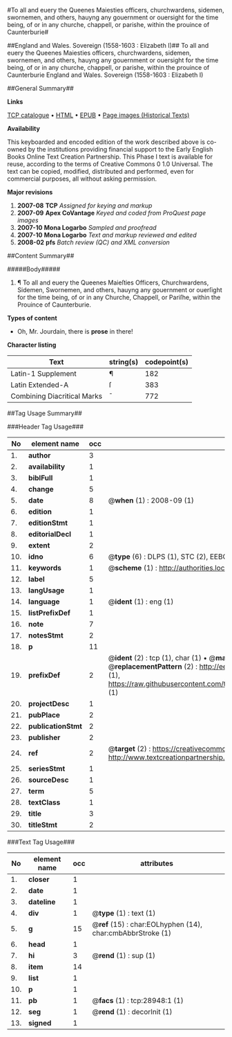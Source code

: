 #To all and euery the Queenes Maiesties officers, churchwardens, sidemen, swornemen, and others, hauyng any gouernment or ouersight for the time being, of or in any churche, chappell, or parishe, within the prouince  of Caunterburie#

##England and Wales. Sovereign (1558-1603 : Elizabeth I)##
To all and euery the Queenes Maiesties officers, churchwardens, sidemen, swornemen, and others, hauyng any gouernment or ouersight for the time being, of or in any churche, chappell, or parishe, within the prouince  of Caunterburie
England and Wales. Sovereign (1558-1603 : Elizabeth I)

##General Summary##

**Links**

[TCP catalogue](http://www.ota.ox.ac.uk/tcp/)  • 
[HTML](http://tei.it.ox.ac.uk/tcp/Texts-HTML/free/A21/A21736.html)  • 
[EPUB](http://tei.it.ox.ac.uk/tcp/Texts-EPUB/free/A21/A21736.epub) • 
[Page images (Historical Texts)](https://data.historicaltexts.jisc.ac.uk/view?pubId=eebo-33151133e&pageId=eebo-33151133e-28948-1)

**Availability**

This keyboarded and encoded edition of the
	       work described above is co-owned by the institutions
	       providing financial support to the Early English Books
	       Online Text Creation Partnership. This Phase I text is
	       available for reuse, according to the terms of Creative
	       Commons 0 1.0 Universal. The text can be copied,
	       modified, distributed and performed, even for
	       commercial purposes, all without asking permission.

**Major revisions**

1. __2007-08__ __TCP__ *Assigned for keying and markup*
1. __2007-09__ __Apex CoVantage__ *Keyed and coded from ProQuest page images*
1. __2007-10__ __Mona Logarbo__ *Sampled and proofread*
1. __2007-10__ __Mona Logarbo__ *Text and markup reviewed and edited*
1. __2008-02__ __pfs__ *Batch review (QC) and XML conversion*

##Content Summary##

#####Body#####

1. ¶ To all and euery the Queenes Maieſties Officers, Churchwardens, Sidemen, Swornemen, and others, hauyng any gouernment or ouerſight for the time being, of or in any Churche, Chappell, or Pariſhe, within the Prouince of Caunterburie.

**Types of content**

  * Oh, Mr. Jourdain, there is **prose** in there!

**Character listing**


|Text|string(s)|codepoint(s)|
|---|---|---|
|Latin-1 Supplement|¶|182|
|Latin Extended-A|ſ|383|
|Combining             Diacritical Marks|̄|772|

##Tag Usage Summary##

###Header Tag Usage###

|No|element name|occ|attributes|
|---|---|---|---|
|1.|__author__|3||
|2.|__availability__|1||
|3.|__biblFull__|1||
|4.|__change__|5||
|5.|__date__|8| @__when__ (1) : 2008-09 (1)|
|6.|__edition__|1||
|7.|__editionStmt__|1||
|8.|__editorialDecl__|1||
|9.|__extent__|2||
|10.|__idno__|6| @__type__ (6) : DLPS (1), STC (2), EEBO-CITATION (1), OCLC (1), VID (1)|
|11.|__keywords__|1| @__scheme__ (1) : http://authorities.loc.gov/ (1)|
|12.|__label__|5||
|13.|__langUsage__|1||
|14.|__language__|1| @__ident__ (1) : eng (1)|
|15.|__listPrefixDef__|1||
|16.|__note__|7||
|17.|__notesStmt__|2||
|18.|__p__|11||
|19.|__prefixDef__|2| @__ident__ (2) : tcp (1), char (1)  •  @__matchPattern__ (2) : ([0-9\-]+):([0-9IVX]+) (1), (.+) (1)  •  @__replacementPattern__ (2) : http://eebo.chadwyck.com/downloadtiff?vid=$1&page=$2 (1), https://raw.githubusercontent.com/textcreationpartnership/Texts/master/tcpchars.xml#$1 (1)|
|20.|__projectDesc__|1||
|21.|__pubPlace__|2||
|22.|__publicationStmt__|2||
|23.|__publisher__|2||
|24.|__ref__|2| @__target__ (2) : https://creativecommons.org/publicdomain/zero/1.0/ (1), http://www.textcreationpartnership.org/docs/. (1)|
|25.|__seriesStmt__|1||
|26.|__sourceDesc__|1||
|27.|__term__|5||
|28.|__textClass__|1||
|29.|__title__|3||
|30.|__titleStmt__|2||


###Text Tag Usage###

|No|element name|occ|attributes|
|---|---|---|---|
|1.|__closer__|1||
|2.|__date__|1||
|3.|__dateline__|1||
|4.|__div__|1| @__type__ (1) : text (1)|
|5.|__g__|15| @__ref__ (15) : char:EOLhyphen (14), char:cmbAbbrStroke (1)|
|6.|__head__|1||
|7.|__hi__|3| @__rend__ (1) : sup (1)|
|8.|__item__|14||
|9.|__list__|1||
|10.|__p__|1||
|11.|__pb__|1| @__facs__ (1) : tcp:28948:1 (1)|
|12.|__seg__|1| @__rend__ (1) : decorInit (1)|
|13.|__signed__|1||
